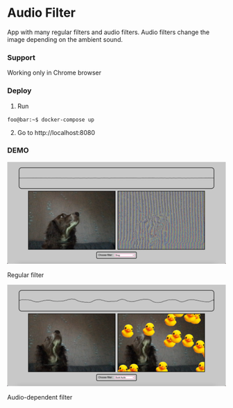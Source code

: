 # Audio Filter


App with many regular filters and audio filters. Audio filters change the image depending on the ambient sound.

### Support

Working only in Chrome browser

### Deploy

1. Run
```console
foo@bar:~$ docker-compose up
```

2. Go to http://localhost:8080

### DEMO

![Filter 1](./doc/archi_drug_filter.png)

Regular filter


![Filter 2](./doc/archi_duck_filter.png)

Audio-dependent filter

